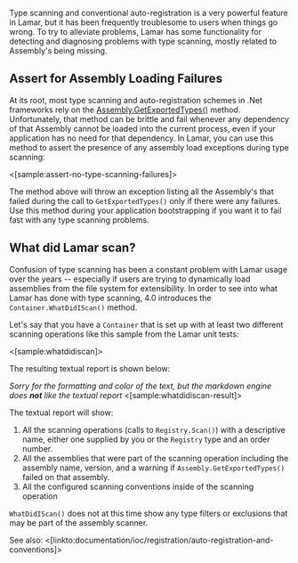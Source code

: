 <!--Title:Type Scanning Diagnostics-->

Type scanning and conventional auto-registration is a very powerful feature in Lamar, but it has been frequently troublesome to users when things go wrong. To try to alleviate problems, Lamar has some functionality for detecting and diagnosing problems with type scanning, mostly related to Assembly's being missing.

## Assert for Assembly Loading Failures

At its root, most type scanning and auto-registration schemes in .Net frameworks rely on the <a href="https://msdn.microsoft.com/en-us/library/system.reflection.assembly.getexportedtypes%28v=vs.110%29.aspx">Assembly.GetExportedTypes()</a> method. Unfortunately, that method can be brittle and fail whenever any dependency of that Assembly cannot be loaded into the current process, even if your application has no need for that dependency. In Lamar, you can use this method to assert the presence of any assembly load exceptions during type scanning:

<[sample:assert-no-type-scanning-failures]>

The method above will throw an exception listing all the Assembly's that failed during the call to `GetExportedTypes()` only if there were any failures. Use this method during your application bootstrapping if you want it to fail fast with any type scanning problems.


## What did Lamar scan?

Confusion of type scanning has been a constant problem with Lamar usage over the years -- especially if users are trying to dynamically load assemblies from the file system for extensibility. In order to see into what Lamar has done with type scanning, 4.0 introduces the `Container.WhatDidIScan()` method.

Let's say that you have a `Container` that is set up with at least two different scanning operations like this sample from the Lamar unit tests:

<[sample:whatdidiscan]>

The resulting textual report is shown below:

_Sorry for the formatting and color of the text, but the markdown engine does **not** like the textual report_
<[sample:whatdidiscan-result]>

The textual report will show:

1. All the scanning operations (calls to `Registry.Scan()`) with a descriptive name, either one supplied by you or the `Registry` type and an order number.
1. All the assemblies that were part of the scanning operation including the assembly name, version, and a warning if `Assembly.GetExportedTypes()` failed on that assembly.
1. All the configured scanning conventions inside of the scanning operation

`WhatDidIScan()` does not at this time show any type filters or exclusions that may be part of the assembly scanner. 

See also: <[linkto:documentation/ioc/registration/auto-registration-and-conventions]>

